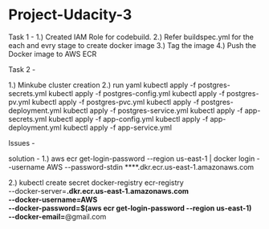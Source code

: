 # Project-Udacity-3

Task 1 - 
1.) Created IAM Role for codebuild.
2.) Refer buildspec.yml for the each and evry stage to create docker image 
3.) Tag the image 
4.) Push the Docker image to AWS ECR

Task 2 -

1.) Minkube cluster creation
2.) run yaml 
kubectl apply -f postgres-secrets.yml
kubectl apply -f postgres-config.yml
kubectl apply -f postgres-pv.yml
kubectl apply -f postgres-pvc.yml
kubectl apply -f postgres-deployment.yml
kubectl apply -f postgres-service.yml
kubectl apply -f app-secrets.yml
kubectl apply -f app-config.yml
kubectl apply -f app-deployment.yml
kubectl apply -f app-service.yml


Issues -

solution - 
1.)
aws ecr get-login-password --region us-east-1 | docker login --username AWS --password-stdin ****.dkr.ecr.us-east-1.amazonaws.com

2.) 
kubectl create secret docker-registry ecr-registry \
  --docker-server=******.dkr.ecr.us-east-1.amazonaws.com \
  --docker-username=AWS \
  --docker-password=$(aws ecr get-login-password --region us-east-1) \
  --docker-email=******@gmail.com


